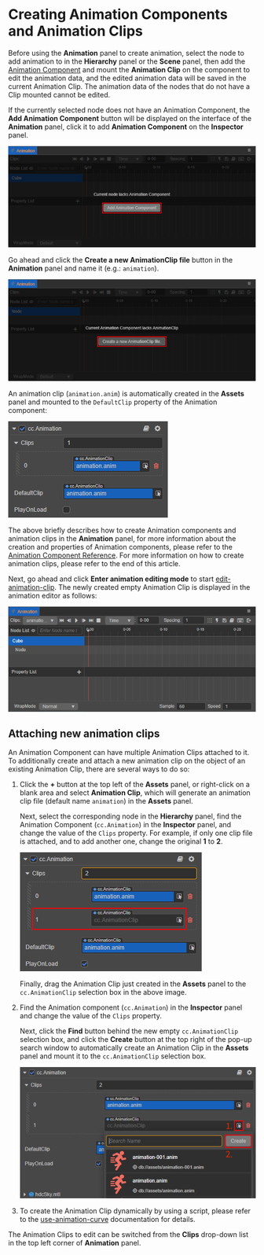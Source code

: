 # Creating Animation Components and Animation Clips

Before using the **Animation** panel to create animation, select the node to add animation to in the **Hierarchy** panel or the **Scene** panel, then add the [Animation Component](./animation-comp.md) and mount the **Animation Clip** on the component to edit the animation data, and the edited animation data will be saved in the current Animation Clip. The animation data of the nodes that do not have a Clip mounted cannot be edited.

If the currently selected node does not have an Animation Component, the **Add Animation Component** button will be displayed on the interface of the **Animation** panel, click it to add **Animation Component** on the **Inspector** panel.

![add component](./animation-create/add-component.png)

Go ahead and click the **Create a new AnimationClip file** button in the **Animation** panel and name it (e.g.: `animation`).

![add clip](./animation-create/add-clip.png)

An animation clip (`animation.anim`) is automatically created in the **Assets** panel and mounted to the `DefaultClip` property of the Animation component:

![mount clip](./animation-create/mount-clip.png)

The above briefly describes how to create Animation components and animation clips in the **Animation** panel, for more information about the creation and properties of Animation components, please refer to the [Animation Component Reference](./animation-comp.md). For more information on how to create animation clips, please refer to the end of this article.

Next, go ahead and click **Enter animation editing mode** to start [edit-animation-clip](edit-animation-clip.md). The newly created empty Animation Clip is displayed in the animation editor as follows:

![empty clip](./animation-create/empty-clip.png)

## Attaching new animation clips

An Animation Component can have multiple Animation Clips attached to it. To additionally create and attach a new animation clip on the object of an existing Animation Clip, there are several ways to do so:

1. Click the **+** button at the top left of the **Assets** panel, or right-click on a blank area and select **Animation Clip**, which will generate an animation clip file (default name `animation`) in the **Assets** panel.

    Next, select the corresponding node in the **Hierarchy** panel, find the Animation Component (`cc.Animation`) in the **Inspector** panel, and change the value of the `Clips` property. For example, if only one clip file is attached, and to add another one, change the original **1** to **2**.

    ![add-clip](./animation-create/add-new-clip.png)

    Finally, drag the Animation Clip just created in the **Assets** panel to the `cc.AnimationClip` selection box in the above image.

2. Find the Animation component (`cc.Animation`) in the **Inspector** panel and change the value of the `Clips` property.

    Next, click the **Find** button behind the new empty `cc.AnimationClip` selection box, and click the **Create** button at the top right of the pop-up search window to automatically create an Animation Clip in the **Assets** panel and mount it to the `cc.AnimationClip` selection box.

    ![add-clip](./animation-create/add-new-clip2.png)

3. To create the Animation Clip dynamically by using a script, please refer to the [use-animation-curve](use-animation-curve.md) documentation for details.

The Animation Clips to edit can be switched from the **Clips** drop-down list in the top left corner of **Animation** panel.
